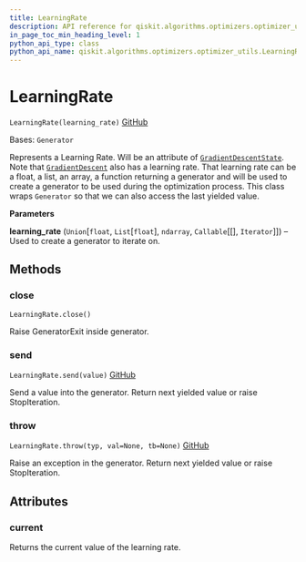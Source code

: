 ```yaml
---
title: LearningRate
description: API reference for qiskit.algorithms.optimizers.optimizer_utils.LearningRate
in_page_toc_min_heading_level: 1
python_api_type: class
python_api_name: qiskit.algorithms.optimizers.optimizer_utils.LearningRate
---
```


# LearningRate

<span id="qiskit.algorithms.optimizers.optimizer_utils.LearningRate" />

`LearningRate(learning_rate)` [GitHub](https://github.com/qiskit/qiskit/tree/stable/0.23/qiskit/algorithms/optimizers/optimizer_utils/learning_rate.py "view source code")

Bases: `Generator`

Represents a Learning Rate. Will be an attribute of [`GradientDescentState`](qiskit.algorithms.optimizers.GradientDescentState "qiskit.algorithms.optimizers.GradientDescentState"). Note that [`GradientDescent`](qiskit.algorithms.optimizers.GradientDescent "qiskit.algorithms.optimizers.GradientDescent") also has a learning rate. That learning rate can be a float, a list, an array, a function returning a generator and will be used to create a generator to be used during the optimization process. This class wraps `Generator` so that we can also access the last yielded value.

**Parameters**

**learning\_rate** (`Union`\[`float`, `List`\[`float`], `ndarray`, `Callable`\[\[], `Iterator`]]) – Used to create a generator to iterate on.

## Methods

### close

<span id="qiskit.algorithms.optimizers.optimizer_utils.LearningRate.close" />

`LearningRate.close()`

Raise GeneratorExit inside generator.

### send

<span id="qiskit.algorithms.optimizers.optimizer_utils.LearningRate.send" />

`LearningRate.send(value)` [GitHub](https://github.com/qiskit/qiskit/tree/stable/0.23/qiskit/algorithms/optimizers/optimizer_utils/learning_rate.py "view source code")

Send a value into the generator. Return next yielded value or raise StopIteration.

### throw

<span id="qiskit.algorithms.optimizers.optimizer_utils.LearningRate.throw" />

`LearningRate.throw(typ, val=None, tb=None)` [GitHub](https://github.com/qiskit/qiskit/tree/stable/0.23/qiskit/algorithms/optimizers/optimizer_utils/learning_rate.py "view source code")

Raise an exception in the generator. Return next yielded value or raise StopIteration.

## Attributes

<span id="qiskit.algorithms.optimizers.optimizer_utils.LearningRate.current" />

### current

Returns the current value of the learning rate.

